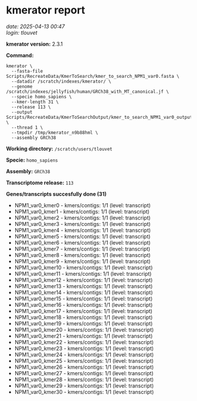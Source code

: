 # kmerator report
*date: 2025-04-13 00:47*  
*login: tlouvet*

**kmerator version:** 2.3.1

**Command:**

```
kmerator \
  --fasta-file Scripts/RecreateData/KmerToSearch/kmer_to_search_NPM1_var0.fasta \
  --datadir /scratch/indexes/kmerator/ \
  --genome /scratch/indexes/jellyfish/human/GRCh38_with_MT_canonical.jf \
  --specie homo_sapiens \
  --kmer-length 31 \
  --release 113 \
  --output Scripts/RecreateData/KmerToSearchOutput/kmer_to_search_NPM1_var0_output \
  --thread 1 \
  --tmpdir /tmp/kmerator_n9b88hml \
  --assembly GRCh38
```

**Working directory:** `/scratch/users/tlouvet`

**Specie:** `homo_sapiens`

**Assembly:** `GRCh38`

**Transcriptome release:** `113`

**Genes/transcripts succesfully done (31)**

- NPM1_var0_kmer0 - kmers/contigs: 1/1 (level: transcript)
- NPM1_var0_kmer1 - kmers/contigs: 1/1 (level: transcript)
- NPM1_var0_kmer2 - kmers/contigs: 1/1 (level: transcript)
- NPM1_var0_kmer3 - kmers/contigs: 1/1 (level: transcript)
- NPM1_var0_kmer4 - kmers/contigs: 1/1 (level: transcript)
- NPM1_var0_kmer5 - kmers/contigs: 1/1 (level: transcript)
- NPM1_var0_kmer6 - kmers/contigs: 1/1 (level: transcript)
- NPM1_var0_kmer7 - kmers/contigs: 1/1 (level: transcript)
- NPM1_var0_kmer8 - kmers/contigs: 1/1 (level: transcript)
- NPM1_var0_kmer9 - kmers/contigs: 1/1 (level: transcript)
- NPM1_var0_kmer10 - kmers/contigs: 1/1 (level: transcript)
- NPM1_var0_kmer11 - kmers/contigs: 1/1 (level: transcript)
- NPM1_var0_kmer12 - kmers/contigs: 1/1 (level: transcript)
- NPM1_var0_kmer13 - kmers/contigs: 1/1 (level: transcript)
- NPM1_var0_kmer14 - kmers/contigs: 1/1 (level: transcript)
- NPM1_var0_kmer15 - kmers/contigs: 1/1 (level: transcript)
- NPM1_var0_kmer16 - kmers/contigs: 1/1 (level: transcript)
- NPM1_var0_kmer17 - kmers/contigs: 1/1 (level: transcript)
- NPM1_var0_kmer18 - kmers/contigs: 1/1 (level: transcript)
- NPM1_var0_kmer19 - kmers/contigs: 1/1 (level: transcript)
- NPM1_var0_kmer20 - kmers/contigs: 1/1 (level: transcript)
- NPM1_var0_kmer21 - kmers/contigs: 1/1 (level: transcript)
- NPM1_var0_kmer22 - kmers/contigs: 1/1 (level: transcript)
- NPM1_var0_kmer23 - kmers/contigs: 1/1 (level: transcript)
- NPM1_var0_kmer24 - kmers/contigs: 1/1 (level: transcript)
- NPM1_var0_kmer25 - kmers/contigs: 1/1 (level: transcript)
- NPM1_var0_kmer26 - kmers/contigs: 1/1 (level: transcript)
- NPM1_var0_kmer27 - kmers/contigs: 1/1 (level: transcript)
- NPM1_var0_kmer28 - kmers/contigs: 1/1 (level: transcript)
- NPM1_var0_kmer29 - kmers/contigs: 1/1 (level: transcript)
- NPM1_var0_kmer30 - kmers/contigs: 1/1 (level: transcript)
